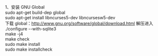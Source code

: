 1、安装  GNU Global    
sudo apt-get build-dep global<br />
sudo apt-get install libncurses5-dev libncursesw5-dev
<br />
下载 global：http://www.gnu.org/software/global/download.html 解压进入
<br/>./configure --with-sqlite3
<br/>make -j4
<br/>make check
<br/>sudo make install
<br/>sudo make installcheck
